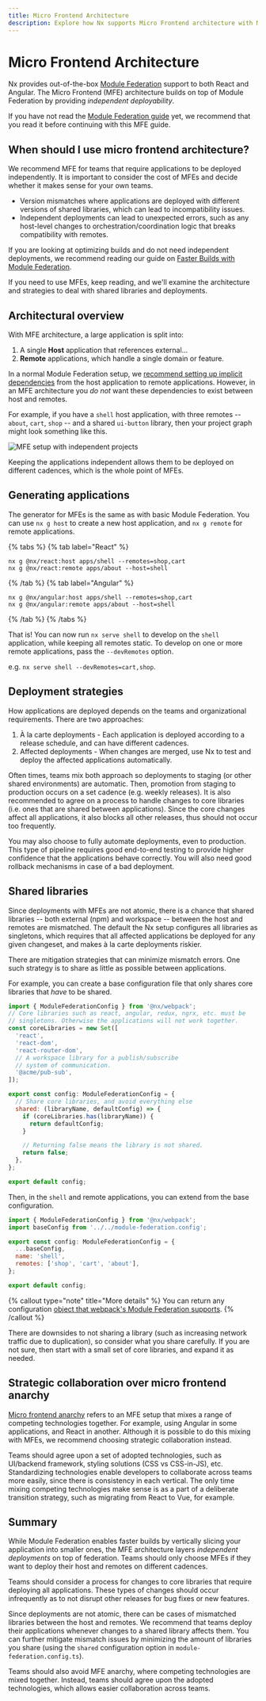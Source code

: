 ```yaml
---
title: Micro Frontend Architecture
description: Explore how Nx supports Micro Frontend architecture with Module Federation, enabling independent deployment while managing associated challenges.
---
```


# Micro Frontend Architecture

Nx provides out-of-the-box [Module Federation](/concepts/module-federation/faster-builds-with-module-federation) support to both
React and Angular. The Micro Frontend (MFE) architecture builds on top of Module Federation by providing _independent
deployability_.

If you have not read the [Module Federation guide](/concepts/module-federation/faster-builds-with-module-federation)
yet, we recommend that you read it
before continuing with this MFE guide.

## When should I use micro frontend architecture?

We recommend MFE for teams that require applications to be deployed independently. It is important to consider the cost
of MFEs and decide whether it makes sense for your own teams.

- Version mismatches where applications are deployed with different versions of shared libraries, which can lead to
  incompatibility issues.
- Independent deployments can lead to unexpected errors, such as any host-level changes to orchestration/coordination
  logic that breaks compatibility with remotes.

If you are looking at optimizing builds and do not need independent deployments, we recommend reading our guide on
[Faster Builds with Module Federation](/concepts/module-federation/faster-builds-with-module-federation).

If you need to use MFEs, keep reading, and we'll examine the architecture and strategies to deal with shared libraries
and
deployments.

## Architectural overview

With MFE architecture, a large application is split into:

1. A single **Host** application that references external...
2. **Remote** applications, which handle a single domain or feature.

In a normal Module Federation setup,
we [recommend setting up implicit dependencies](/concepts/module-federation/faster-builds-with-module-federation#architectural-overview)
from the host application to remote applications. However, in an MFE architecture you _do not_ want these dependencies
to exist between host and remotes.

For example, if you have a `shell` host application, with three remotes -- `about`, `cart`, `shop` -- and a shared
`ui-button` library, then your project graph might look something like this.

![MFE setup with independent projects](/shared/concepts/module-federation/mfe-dep-graph.png)

Keeping the applications independent allows them to be deployed on different cadences, which is the whole point of MFEs.

## Generating applications

The generator for MFEs is the same as with basic Module Federation. You can use `nx g host` to create a new host
application, and `nx g remote` for remote applications.

{% tabs %}
{% tab label="React" %}

```shell
nx g @nx/react:host apps/shell --remotes=shop,cart
nx g @nx/react:remote apps/about --host=shell
```

{% /tab %}
{% tab label="Angular" %}

```shell
nx g @nx/angular:host apps/shell --remotes=shop,cart
nx g @nx/angular:remote apps/about --host=shell
```

{% /tab %}
{% /tabs %}

That is! You can now run `nx serve shell` to develop on the `shell` application, while keeping all remotes static. To
develop on one or more remote applications, pass the `--devRemotes` option.

e.g. `nx serve shell --devRemotes=cart,shop`.

## Deployment strategies

How applications are deployed depends on the teams and organizational requirements. There are two approaches:

1. À la carte deployments - Each application is deployed according to a release schedule, and can have different cadences.
2. Affected deployments - When changes are merged, use Nx to test and deploy the affected applications automatically.

Often times, teams mix both approach so deployments to staging (or other shared environments) are automatic. Then,
promotion from staging to production occurs on a set cadence (e.g. weekly releases). It is also recommended to agree on
a process to handle changes to core libraries (i.e. ones that are shared between applications). Since the core changes
affect all applications, it also blocks all other releases, thus should not occur too frequently.

You may also choose to fully automate deployments, even to production. This type of pipeline requires good end-to-end
testing to provide higher confidence that the applications behave correctly. You will also need good rollback mechanisms
in case of a bad deployment.

## Shared libraries

Since deployments with MFEs are not atomic, there is a chance that shared libraries -- both external (npm) and workspace --
between the host and remotes are mismatched. The default the Nx setup configures all libraries as singletons, which requires
that all affected applications be deployed for any given changeset, and makes à la carte deployments riskier.

There are mitigation strategies that can minimize mismatch errors. One such strategy is to share as little as possible
between applications.

For example, you can create a base configuration file that only shares core libraries that _have_ to be shared.

```javascript {% fileName="module-federation.config.ts" %}
import { ModuleFederationConfig } from '@nx/webpack';
// Core libraries such as react, angular, redux, ngrx, etc. must be
// singletons. Otherwise the applications will not work together.
const coreLibraries = new Set([
  'react',
  'react-dom',
  'react-router-dom',
  // A workspace library for a publish/subscribe
  // system of communication.
  '@acme/pub-sub',
]);

export const config: ModuleFederationConfig = {
  // Share core libraries, and avoid everything else
  shared: (libraryName, defaultConfig) => {
    if (coreLibraries.has(libraryName)) {
      return defaultConfig;
    }

    // Returning false means the library is not shared.
    return false;
  },
};

export default config;
```

Then, in the `shell` and remote applications, you can extend from the base configuration.

```javascript {% fileName="apps/shell/module-federation.config.ts" %}
import { ModuleFederationConfig } from '@nx/webpack';
import baseConfig from '../../module-federation.config';

export const config: ModuleFederationConfig = {
  ...baseConfig,
  name: 'shell',
  remotes: ['shop', 'cart', 'about'],
};

export default config;
```

{% callout type="note" title="More details" %}
You can return any configuration [object that webpack's Module Federation supports](https://webpack.js.org/plugins/module-federation-plugin/#sharing-hints).
{% /callout %}

There are downsides to not sharing a library (such as increasing network traffic due to duplication), so consider what
you share carefully. If you are not sure, then start with a small set of core libraries, and expand it as needed.

## Strategic collaboration over micro frontend anarchy

[Micro frontend anarchy](https://www.thoughtworks.com/en-ca/radar/techniques/micro-frontend-anarchy) refers to an MFE
setup that mixes a range of competing technologies together. For example, using Angular in some applications, and React
in another. Although it is possible to do this mixing with MFEs, we recommend choosing strategic collaboration instead.

Teams should agree upon a set of adopted technologies, such as UI/backend framework, styling solutions (CSS vs CSS-in-JS),
etc. Standardizing technologies enable developers to collaborate across teams more easily, since there is consistency
in each vertical. The only time mixing competing technologies make sense is as a part of a deliberate transition strategy,
such as migrating from React to Vue, for example.

## Summary

While Module Federation enables faster builds by vertically slicing your application into smaller ones, the
MFE architecture layers _independent deployments_ on top of federation. Teams should only choose MFEs
if they want to deploy their host and remotes on different cadences.

Teams should consider a process for changes to core libraries that require deploying all applications. These types of
changes should occur infrequently as to not disrupt other releases for bug fixes or new features.

Since deployments are not atomic, there can be cases of mismatched libraries between the host and remotes. We recommend
that teams deploy their applications whenever changes to a shared library affects them. You can further mitigate mismatch
issues by minimizing the amount of libraries you share (using the `shared` configuration option in
`module-federation.config.ts`).

Teams should also avoid MFE anarchy, where competing technologies are mixed together. Instead, teams should agree upon
the adopted technologies, which allows easier collaboration across teams.
